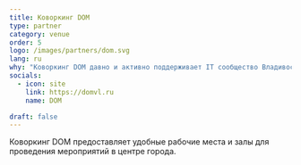 ```yaml
---
title: Коворкинг DOM
type: partner
category: venue
order: 5
logo: /images/partners/dom.svg
lang: ru
why: "Коворкинг DOM давно и активно поддерживает IT сообщество Владивостока, организуя мероприятия и предоставляя отличную площадку"
socials:
  - icon: site
    link: https://domvl.ru
    name: DOM

draft: false
---
```

Коворкинг DOM предоставляет удобные рабочие места и залы для проведения мероприятий в центре города.
